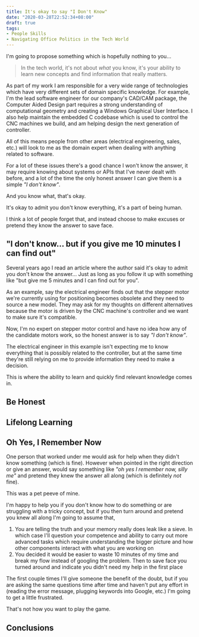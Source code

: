 ```yaml
---
title: It's okay to say "I Don't Know"
date: "2020-03-28T22:52:34+08:00"
draft: true
tags:
- People Skills
- Navigating Office Politics in the Tech World
---
```


I'm going to propose something which is hopefully nothing to you...

> In the tech world, it's not about *what* you know, it's your ability to learn
> new concepts and find information that really matters.

As part of my work I am responsible for a very wide range of technologies
which have very different sets of domain specific knowledge. For example, I'm
the lead software engineer for our company's CAD/CAM package, the Computer
Aided Design part requires a strong understanding of computational geometry
and creating a Windows Graphical User Interface. I also help maintain the
embedded C codebase which is used to control the CNC machines we build, and
am helping design the next generation of controller.

All of this means people from other areas (electrical engineering, sales,
etc.) will look to me as the domain expert when dealing with anything related
to software.

For a lot of these issues there's a good chance I won't know the answer, it
may require knowing about systems or APIs that I've never dealt with before,
and a lot of the time the only honest answer I can give them is a simple
*"I don't know"*.

And you know what, that's okay.

It's okay to admit you don't know everything, it's a part of being human.

I think a lot of people forget that, and instead choose to make excuses or
pretend they know the answer to save face.

## "I don't know... but if you give me 10 minutes I can find out"

Several years ago I read an article where the author said it's okay to admit
you don't know the answer... Just as long as you follow it up with something
like "but give me 5 minutes and I can find out for you".

As an example, say the electrical engineer finds out that the stepper motor
we're currently using for positioning becomes obsolete and they need to
source a new model. They may ask for my thoughts on different alternatives
because the motor is driven by the CNC machine's controller and we want to
make sure it's compatible.

Now, I'm no expert on stepper motor control and have no idea how any of the
candidate motors work, so the honest answer is to say *"I don't know"*.

The electrical engineer in this example isn't expecting me to know everything
that is possibly related to the controller, but at the same time they're still
relying on me to provide information they need to make a decision.

This is where the ability to learn and quickly find relevant knowledge comes
in.

<!--
    - Talk about why being able to find the right information is important
    - Curry favour by indicating you want to invest your own time to help the
      person ("play the game")
-->

## Be Honest

<!--
    - Be honest up front to help manage expectations and not give the wrong
      idea.
    - Show quality of character by being okay with not knowing the answer to
      everything ("Play the game")
    - People will gain confidence in your ability to give honest, accurate
      feedback/opinions, even if it may be hard to hear
 -->

 ## Lifelong Learning

 <!--
    - Show that you are always wanting to improve your knowledge
    - Actually try to learn and improve your knowledge
-->

## Oh Yes, I Remember Now

One person that worked under me would ask for help when they didn't know
something (which is fine). However when pointed in the right direction or
give an answer, would say something like *"oh yes I remember now, silly me"*
and pretend they knew the answer all along (which is definitely *not* fine).

This was a pet peeve of mine.

I'm happy to help you if you don't know how to do something or are struggling
with a tricky concept, but if you then turn around and pretend you knew all
along I'm going to assume that,

1. You are telling the truth and your memory really does leak like a sieve. In
   which case I'll question your competence and ability to carry out more
   advanced tasks which require understanding the bigger picture and how
   other components interact with what you are working on
2. You decided it would be easier to waste 10 minutes of my time and break my
   flow instead of googling the problem. Then to save face you turned around and
   indicate you didn't need my help in the first place

The first couple times I'll give someone the benefit of the doubt, but if you
are asking the same questions time after time and haven't put any effort in
(reading the error message, plugging keywords into Google, etc.) I'm going to
get a little frustrated.

That's not how you want to play the game.

## Conclusions